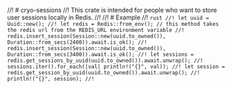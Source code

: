 //! # cryo-sessions
//! This crate is intended for people who want to store user sessions locally in Redis.
//! 
//! # Example
//! ```rust
//! let uuid = Uuid::new();
//! let redis = Redis::from_env(); // this method takes the redis url from the REDIS_URL environment variable
//! redis.insert_session(Session::new(uuid.to_owned()), Duration::from_secs(2400)).await.is_ok();
//! redis.insert_session(Session::new(uuid.to_owned()), Duration::from_secs(3400)).await.is_ok();
//! let sessions = redis.get_sessions_by_uuid(uuid.to_owned()).await.unwrap();
//! sessions.iter().for_each(|val| println!("{}", val));
//! let session = redis.get_session_by_uuid(uuid.to_owned()).await.unwrap();
//! println!("{}", session);
//! ```